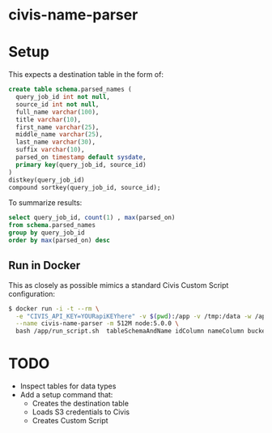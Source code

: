 civis-name-parser
=================


# Setup

This expects a destination table in the form of:

```sql
create table schema.parsed_names (
  query_job_id int not null,
  source_id int not null,
  full_name varchar(100),
  title varchar(10),
  first_name varchar(25),
  middle_name varchar(25),
  last_name varchar(30),
  suffix varchar(10),
  parsed_on timestamp default sysdate,
  primary key(query_job_id, source_id)
)
distkey(query_job_id)
compound sortkey(query_job_id, source_id);
```

To summarize results:

```sql
select query_job_id, count(1) , max(parsed_on)
from schema.parsed_names
group by query_job_id
order by max(parsed_on) desc
```


## Run in Docker

This as closely as possible mimics a standard Civis Custom Script configuration:

```bash
$ docker run -i -t --rm \
  -e "CIVIS_API_KEY=YOURapiKEYhere" -v $(pwd):/app -v /tmp:/data -w /app \
  --name civis-name-parser -m 512M node:5.0.0 \
  bash /app/run_script.sh  tableSchemaAndName idColumn nameColumn bucketName
```

# TODO

* Inspect tables for data types
* Add a setup command that:
  * Creates the destination table
  * Loads S3 credentials to Civis
  * Creates Custom Script

